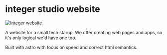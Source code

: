 # integer studio website
![Integer website](https://github.com/user-attachments/assets/11f77305-1c05-4e28-ae47-f0efba4135ac)

A website for a small tech starup. We offer creating web pages and apps, so it's only logical we'd have one too.

Built with astro with focus on speed and correct html semantics.
